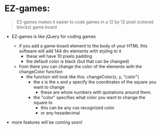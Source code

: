# EZ-games:

> EZ-games makes it easier to code games in a 12 by 12 pixel (colored blocks) game board

* EZ-games is like jQuery for coding games
  - if you add a game-board element to the body of your HTML this software will add 144 div elements with styling to it
    - these will have 10 pixels padding
    - the default color is black (but that can be changed)
  - from there you can change the color of the elements with the changeColor function
    - the function will look like this: changeColor(x, y, "color")
      - the x is the x and y specify the coordinates of the square you want to change
        - these are whole numbers with quotations around them.
      - the "color" specifies what color you want to change the square to
        - this can be any css recognized color
        - or any hexadecimal

* more features will be coming soon!
